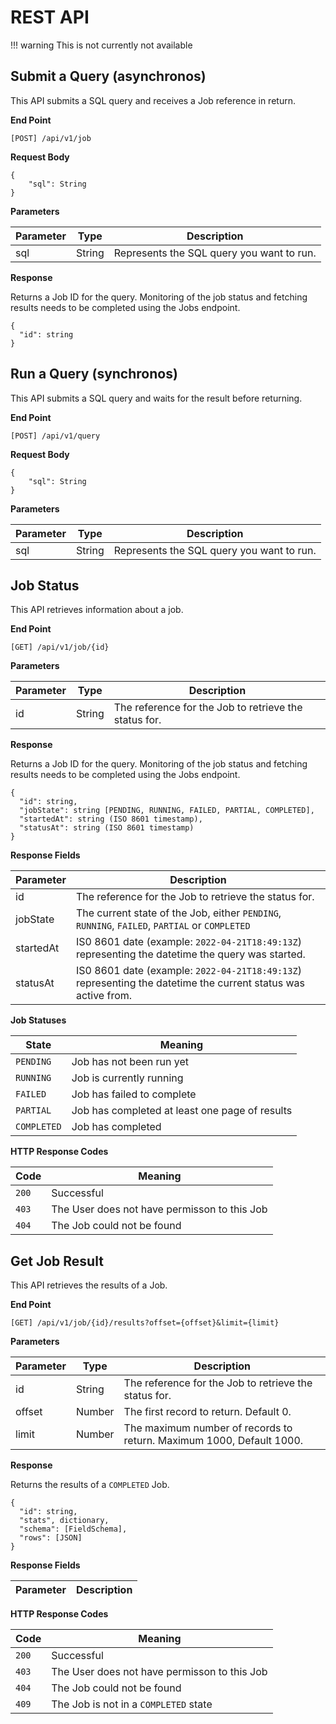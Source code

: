 # REST API

!!! warning
    This is not currently not available

## Submit a Query (asynchronos)

This API submits a SQL query and receives a Job reference in return.

**End Point**

~~~
[POST] /api/v1/job
~~~

**Request Body**

~~~
{
    "sql": String
}
~~~

**Parameters**

Parameter | Type   | Description
--------- | ------ | ------------------------------------------
sql       | String | Represents the SQL query you want to run.

**Response**

Returns a Job ID for the query. Monitoring of the job status and fetching results needs to be completed using the Jobs endpoint.

~~~
{
  "id": string
}
~~~

## Run a Query (synchronos)

This API submits a SQL query and waits for the result before returning.

**End Point**

~~~
[POST] /api/v1/query
~~~

**Request Body**

~~~
{
    "sql": String
}
~~~

**Parameters**

Parameter | Type   | Description
--------- | ------ | ------------------------------------------
sql       | String | Represents the SQL query you want to run.


## Job Status

This API retrieves information about a job.

**End Point**

~~~
[GET] /api/v1/job/{id}
~~~

**Parameters**

Parameter | Type   | Description
--------- | ------ | ------------------------------------------
id        | String | The reference for the Job to retrieve the status for.

**Response**

Returns a Job ID for the query. Monitoring of the job status and fetching results needs to be completed using the Jobs endpoint.

~~~
{
  "id": string,
  "jobState": string [PENDING, RUNNING, FAILED, PARTIAL, COMPLETED],
  "startedAt": string (ISO 8601 timestamp),
  "statusAt": string (ISO 8601 timestamp)
}
~~~

**Response Fields**

Parameter | Description
--------- | -------------------------------------------------------------------
id        | The reference for the Job to retrieve the status for.
jobState  | The current state of the Job, either `PENDING`, `RUNNING`, `FAILED`, `PARTIAL` or `COMPLETED`
startedAt | IS0 8601 date (example: `2022-04-21T18:49:13Z`) representing the datetime the query was started.
statusAt  | IS0 8601 date (example: `2022-04-21T18:49:13Z`) representing the datetime the current status was active from.

**Job Statuses**

State       | Meaning
----------- | -----------------------------------
`PENDING`   | Job has not been run yet
`RUNNING`   | Job is currently running
`FAILED`    | Job has failed to complete
`PARTIAL`   | Job has completed at least one page of results
`COMPLETED` | Job has completed

**HTTP Response Codes**

Code  | Meaning
----- | ------------------------------------
`200` | Successful
`403` | The User does not have permisson to this Job
`404` | The Job could not be found

## Get Job Result

This API retrieves the results of a Job.

**End Point**

~~~
[GET] /api/v1/job/{id}/results?offset={offset}&limit={limit}
~~~

**Parameters**

Parameter | Type   | Description
--------- | ------ | ------------------------------------------
id        | String | The reference for the Job to retrieve the status for.
offset    | Number | The first record to return. Default 0.
limit     | Number | The maximum number of records to return. Maximum 1000, Default 1000.

**Response**

Returns the results of a `COMPLETED` Job.

~~~
{
  "id": string,
  "stats", dictionary,
  "schema": [FieldSchema],
  "rows": [JSON]
}
~~~

**Response Fields**

Parameter | Description
--------- | -------------------------------------------------------------------


**HTTP Response Codes**

Code  | Meaning
----- | ------------------------------------
`200` | Successful
`403` | The User does not have permisson to this Job
`404` | The Job could not be found
`409` | The Job is not in a `COMPLETED` state